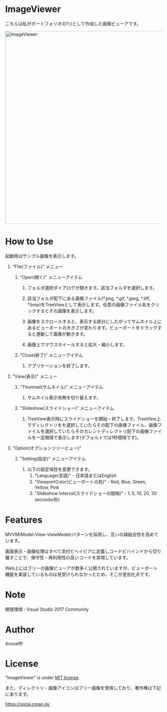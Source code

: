 # ImageViewer

こちらは私がポートフォリオの1つとして作成した画像ビューアです。
 
 <img width="619" alt="ImageViewer" src="https://user-images.githubusercontent.com/68487631/100676684-b6d90700-33ac-11eb-8249-85fdc8a5aac0.png">
 
# How to Use

起動時はサンプル画像を表示します。


1. "File(ファイル)" メニュー

	1. "Open(開く)" メニューアイテム

		1. フォルダ選択ダイアログが開きます。該当フォルダを選択します。
   
		1. 該当フォルダ配下にある画像ファイル(*.png, *.gif, *.jpeg, *.tiff, *.bmp)をTreeViewとして表示します。任意の画像ファイル名をクリックするとその画像を表示します。

		1. 画像をスクロールすると、表示する部分にしたがってサムネイル上にあるビューポートの大きさが変わります。ビューポートをドラッグすると連動して画像が動きます。

		1. 画像上でマウスホイールすると拡大・縮小します。

	1. "Close(終了)" メニューアイテム

		1. アプリケーションを終了します。


1. "View(表示)" メニュー

	1. "Thumnail(サムネイル)" メニューアイテム

		1. サムネイル表示有無を切り替えます。

	1. "Slideshow(スライドショー)" メニューアイテム

		1. TreeView表示時にスライドショーを開始・終了します。TreeView上でディレクトリをを選択していたらその配下の画像ファイル、画像ファイルを選択していたらそのカレントディレクトリ配下の画像ファイルを一定間隔で表示します(デフォルトでは1秒間隔です)。


1. "Option(オプションツリービュー)"

	1. "Setting(設定)" メニューアイテム

		1. 以下の設定項目を変更できます。
			1. "Language(言語)" - 日本語またはEnglish
			1. "ViewportColor(ビューポートの色)" - Red, Blue, Green, Yellow, Pink
			1. "Slideshow Interval(スライドショーの間隔)" - 1, 5, 10, 20, 30 seconds(秒)

# Features
 
MVVM(Model-View-ViewModel)パターンを採用し、互いの疎結合性を高めています。

画面表示・画像処理はすべて添付ビヘイビアに定義しコードビハインドから切り離すことで、保守性・再利用性の高いコードを実現しています。

Web上にはフリーの画像ビューアが数多く公開されていますが、ビューポート機能を実装しているものは見受けられなかったため、そこが差別化点です。

# Note

開発環境 : Visual Studio 2017 Community

# Author

Anosefff
 
# License

"ImageViewer" is under [MIT license](https://en.wikipedia.org/wiki/MIT_License).

また、ディレクトリ・画像アイコンはフリー画像を使用しており、著作権は下記にあります。

https://sozai.cman.jp/

